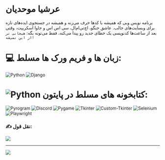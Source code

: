 # عرشیا موحدیان
برنامه نویس وبی که همیشه با کدها حرف می‌زنه و همیشه در جستجوی ایده‌های تازه برای وبسایت‌های جالب. عاشق جنگو، اچ‌تی‌ام‌ال، سی اس اس و جاوا اسکریپت، وقتی بعد از ساعت‌ها کدنویسی یک خطای جدید رو پیدا می‌کنه، فقط می‌تونه بگه: `هیجانی تر از این نمی‌شه!`


# 💻 زبان ها و فریم ورک ها مسلط:
 ![Python](https://img.shields.io/badge/python-3670A0?style=for-the-badge&logo=python&logoColor=ffdd54) ![Django](https://img.shields.io/badge/Django-7FA900?style=for-the-badge&logo=django&logoColor=405500)
# ![Python](https://img.shields.io/badge/py-3670A0?style=for-the-badge&logo=python&logoColor=ffdd54) کتابخونه های مسلط در پایتون:
 ![Pyrogram](https://img.shields.io/badge/pyrogram-blue?style=for-the-badge&logo=telegram&logoColor=ffdd54) ![Discord](https://img.shields.io/badge/discord-5865f2?style=for-the-badge&logo=discord&logoColor=ffffff) ![Pygame](https://img.shields.io/badge/pygame-yellow?style=for-the-badge&logo=python&logoColor=ffffff) ![Tkinter](https://img.shields.io/badge/tkinter-blue?style=for-the-badge&logo=python&logoColor=ffdd54) ![Custom-Tkinter](https://img.shields.io/badge/custom--tkinter-blue?style=for-the-badge&logo=python&logoColor=ffdd54) ![Selenium](https://img.shields.io/badge/Selenium-brightgreen?style=for-the-badge&logo=python&logoColor=ffffff) ![Playwright](https://img.shields.io/badge/playwright-d65348?style=for-the-badge&logo=python&logoColor=2ead33) 


### ✍️ نقل قول:
![](https://quotes-github-readme.vercel.app/api?type=horizontal&theme=gruvbox)

---
[![](https://visitcount.itsvg.in/api?id=Arshia-Movahedian&icon=2&color=7)](https://visitcount.itsvg.in)
